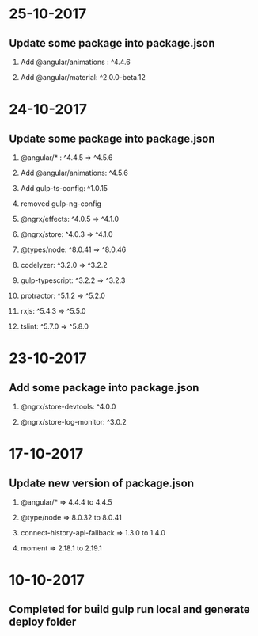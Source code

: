 # 25-10-2017

## Update some package into package.json

1. Add @angular/animations : ^4.4.6

2. Add @angular/material: ^2.0.0-beta.12

# 24-10-2017

## Update some package into package.json

1. @angular/* : ^4.4.5 => ^4.5.6

2. Add @angular/animations: ^4.5.6

3. Add gulp-ts-config: ^1.0.15

4. removed gulp-ng-config

5. @ngrx/effects: ^4.0.5 => ^4.1.0

6. @ngrx/store: ^4.0.3 => ^4.1.0

7. @types/node: ^8.0.41 => ^8.0.46

8. codelyzer: ^3.2.0 => ^3.2.2

9. gulp-typescript: ^3.2.2 => ^3.2.3

10. protractor: ^5.1.2 => ^5.2.0

11. rxjs: ^5.4.3 => ^5.5.0

12. tslint: ^5.7.0 => ^5.8.0

# 23-10-2017

## Add some package into package.json

1. @ngrx/store-devtools: ^4.0.0

2. @ngrx/store-log-monitor: ^3.0.2


# 17-10-2017

## Update new version of package.json

1. @angular/* => 4.4.4 to 4.4.5

2. @type/node => 8.0.32 to 8.0.41

3. connect-history-api-fallback => 1.3.0 to 1.4.0

4. moment => 2.18.1 to 2.19.1


# 10-10-2017

## Completed for build gulp run local and generate deploy folder
